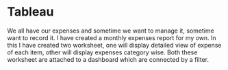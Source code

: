 # Tableau
We all have our expenses and sometime we want to manage it, sometime want to record it. I have created a monthly expenses report for my own. In this I have created two worksheet, one will display detailed view of expense of each item, other will display expenses category wise. Both these worksheet are attached to a dashboard which are connected by a filter.
